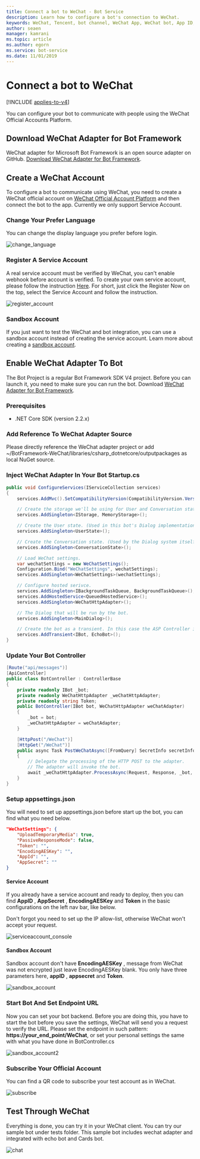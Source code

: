 ```yaml
---
title: Connect a bot to WeChat - Bot Service
description: Learn how to configure a bot's connection to WeChat.
keywords: WeChat, Tencent, bot channel, WeChat App, WeChat bot, App ID, App Secret, credentials
author: seaen
manager: kamrani
ms.topic: article
ms.author: egorn
ms.service: bot-service
ms.date: 11/01/2019
---
```


# Connect a bot to WeChat

[!INCLUDE [applies-to-v4](includes/applies-to-v4-current.md)]

You can configure your bot to communicate with people using the WeChat Official Accounts Platform.

## Download WeChat Adapter for Bot Framework

WeChat adapter for Microsoft Bot Framework is an open source adapter on GitHub. [Download WeChat Adapter for Bot Framework](https://github.com/microsoft/BotFramework-WeChat/).

## Create a WeChat Account

To configure a bot to communicate using WeChat, you need to create a WeChat official account on [WeChat Official Account Platform](https://mp.weixin.qq.com/?lang=en_US) and then connect the bot to the app. Currently we only support Service Account.

### Change Your Prefer Language

You can change the display language you prefer before login.

 ![change_language](./media/channels/wechat-change-language.png)

### Register A Service Account

A real service account must be verified by WeChat, you can't enable webhook before account is verified. To create your own service account, please follow the instruction [Here](https://kf.qq.com/product/weixinmp.html#hid=87).
For short, just click the Register Now on the top, select the Service Account and follow the instruction.

 ![register_account](./media/channels/wechat-register-account.png)

### Sandbox Account

If you just want to test the WeChat and bot integration, you can use a sandbox account instead of creating the service account. Learn more about creating a [sandbox account](https://mp.weixin.qq.com/debug/cgi-bin/sandbox?t=sandbox/login).

## Enable WeChat Adapter To Bot

The Bot Project is a regular Bot Framework SDK V4 project. Before you can launch it, you need to make sure you can run the bot. Download [WeChat Adapter for Bot Framework](https://github.com/microsoft/BotFramework-WeChat/).

### Prerequisites

- .NET Core SDK (version 2.2.x)

### Add Reference To WeChat Adapter Source

Please directly reference the WeChat adapter project or add ~/BotFramework-WeChat/libraries/csharp_dotnetcore/outputpackages as local NuGet source.

### Inject WeChat Adapter In Your Bot Startup.cs

```csharp
public void ConfigureServices(IServiceCollection services)
{
    services.AddMvc().SetCompatibilityVersion(CompatibilityVersion.Version_2_2);

    // Create the storage we'll be using for User and Conversation state. (Memory is great for testing purposes.)
    services.AddSingleton<IStorage, MemoryStorage>();

    // Create the User state. (Used in this bot's Dialog implementation.)
    services.AddSingleton<UserState>();

    // Create the Conversation state. (Used by the Dialog system itself.)
    services.AddSingleton<ConversationState>();

    // Load WeChat settings.
    var wechatSettings = new WeChatSettings();
    Configuration.Bind("WeChatSettings", wechatSettings);
    services.AddSingleton<WeChatSettings>(wechatSettings);

    // Configure hosted serivce.
    services.AddSingleton<IBackgroundTaskQueue, BackgroundTaskQueue>();
    services.AddHostedService<QueuedHostedService>();
    services.AddSingleton<WeChatHttpAdapter>();

    // The Dialog that will be run by the bot.
    services.AddSingleton<MainDialog>();

    // Create the bot as a transient. In this case the ASP Controller is expecting an IBot.
    services.AddTransient<IBot, EchoBot>();
}
```

### Update Your Bot Controller

```csharp
[Route("api/messages")]
[ApiController]
public class BotController : ControllerBase
{  
    private readonly IBot _bot;
    private readonly WeChatHttpAdapter _weChatHttpAdapter;
    private readonly string Token;
    public BotController(IBot bot, WeChatHttpAdapter weChatAdapter)
    {
        _bot = bot;
        _weChatHttpAdapter = weChatAdapter;
    }

    [HttpPost("/WeChat")]
    [HttpGet("/WeChat")]
    public async Task PostWeChatAsync([FromQuery] SecretInfo secretInfo)
    {
        // Delegate the processing of the HTTP POST to the adapter.
        // The adapter will invoke the bot.
        await _weChatHttpAdapter.ProcessAsync(Request, Response, _bot, secretInfo);
    }
}
```

### Setup appsettings.json

You will need to set up appsettings.json before start up the bot, you can find what you need below.

```json
"WeChatSettings": {
    "UploadTemporaryMedia": true,
    "PassiveResponseMode": false,
    "Token": "",
    "EncodingAESKey": "",
    "AppId": "",
    "AppSecret": ""
}
```

#### Service Account

If you already have a service account and ready to deploy, then you can find **AppID** , **AppSecret** , **EncodingAESKey** and **Token** in the basic configurations on the left nav bar, like below.

Don't forgot you need to set up the IP allow-list, otherwise WeChat won't accept your request.

 ![serviceaccount_console](./media/channels/wechat-serviceaccount-console.png)

#### Sandbox Account

Sandbox account don't have **EncodingAESKey** , message from WeChat was not encrypted just leave EncodingAESKey blank. You only have three parameters here, **appID** , **appsecret** and **Token**.

 ![sandbox_account](./media/channels/wechat-sandbox-account.png)

### Start Bot And Set Endpoint URL

Now you can set your bot backend. Before you are doing this, you have to start the bot before you save the settings, WeChat will send you a request to verify the URL.
Please set the endpoint in such pattern: **https://your_end_point/WeChat**, or set your personal settings the same with what you have done in BotController.cs

 ![sandbox_account2](./media/channels/wechat-sandbox-account-2.png)

### Subscribe Your Official Account

You can find a QR code to subscribe your test account as in WeChat.

 ![subscribe](./media/channels/wechat-subscribe.png)

## Test Through WeChat

Everything is done, you can try it in your WeChat client. You can try our sample bot under tests folder. This sample bot includes wechat adapter and integrated with echo bot and Cards bot.

 ![chat](./media/channels/wechat-chat.png)
